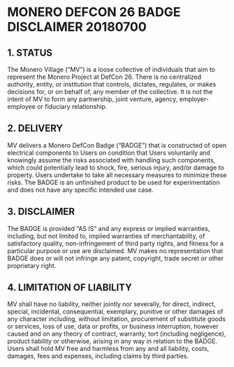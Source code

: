 # MONERO DEFCON 26 BADGE DISCLAIMER 20180700

## 1. STATUS

The Monero Village (“MV”) is a loose collective of individuals that aim to represent the Monero Project at DefCon 26. There is no centralized authority, entity, or institution that controls, dictates, regulates, or makes decisions for, or on behalf of, any member of the collective. It is not the intent of MV to form any partnership, joint venture, agency, employer-employee or fiduciary relationship.

## 2. DELIVERY

MV delivers a Monero DefCon Badge (“BADGE”) that is constructed of open electrical components to Users on condition that Users voluntarily and knowingly assume the risks associated with handling such components, which could potentially lead to shock, fire, serious injury, and/or damage to property. Users undertake to take all necessary measures to minimize these risks. The BADGE is an unfinished product to be used for experimentation and does not have any specific intended use case.

## 3. DISCLAIMER

The BADGE is provided “AS IS” and any express or implied warranties, including, but not limited to, implied warranties of merchantability, of satisfactory quality, non-infringement of third party rights, and fitness for a particular purpose or use are disclaimed. MV makes no representation that BADGE does or will not infringe any patent, copyright, trade secret or other proprietary right.

## 4. LIMITATION OF LIABILITY

MV shall have no liability, neither jointly nor severally, for direct, indirect, special, incidental, consequential, exemplary, punitive or other damages of any character including, without limitation, procurement of substitute goods or services, loss of use, data or profits, or business interruption, however caused and on any theory of contract, warranty, tort (including negligence), product liability or otherwise, arising in any way in relation to the BADGE. Users shall hold MV free and harmless from any and all liability, costs, damages, fees and expenses, including claims by third parties.
